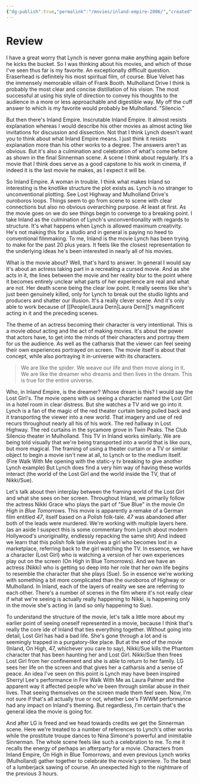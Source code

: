 ```yaml
---
{"dg-publish":true,"permalink":"/movies/inland-empire-2006/","created":"2024-01-11","updated":"2024-01-31"}
---
```



# Review

I have a great worry that Lynch is never gonna make anything again before he kicks the bucket. So I was thinking about his movies, and which of those I've seen thus far is my favorite. An exceptionally difficult question. Eraserhead is definitely his most spiritual film, of course. Blue Velvet has the immensely memorable villain of Frank Booth. Mulholland Drive I think is probably the most clear and concise distillation of his vision. The most successful at using his style of direction to convey his thoughts to the audience in a more or less approachable and digestible way. My off the cuff answer to which is my favorite would probably be Mulholland. "Silencio."

But then there's Inland Empire. Inscrutable Inland Empire. It almost resists explanation whereas I would describe his other movies as almost acting like invitations for discussion and dissection. Not that I think Lynch doesn't want you to think about what Inland Empire means. I just think it resists explanation more than his other works to a degree. The answers aren't as obvious. But it's also a culmination and celebration of what's come before as shown in the final Sinnerman scene. A scene I think about regularly. It's a movie that I think does serve as a good capstone to his work in cinema, if indeed it is the last movie he makes, as I expect it will be.

So Inland Empire. A woman in trouble. I think what makes Inland so interesting is the knotlike structure the plot exists as. Lynch is no stranger to unconventional plotting. See Lost Highway and Mulholland Drive's ouroboros loops. Things seem to go from scene to scene with clear connections but also no obvious overarching purpose. At least at first. As the movie goes on we do see things begin to converge to a breaking point. I take Inland as the culmination of Lynch's unconventionality with regards to structure. It's what happens when Lynch is allowed maximum creativity. He's not making this for a studio and in general is paying no heed to conventional filmmaking. To me, Inland is the movie Lynch has been trying to make for the past 20 plus years. It feels like the closest representation to the underlying ideas he's been interested in nearly all of his movies.

What is the movie about? Well, that's hard to answer. In general I would say it's about an actress taking part in a recreating a cursed movie. And as she acts in it, the lines between the movie and her reality blur to the point where it becomes entirely unclear what parts of her experience are real and what are not. Her death scene being the clear low point. It really seems like she's just been genuinely killed, only for Lynch to break out the studio lights and producers and shatter our illusion. It's a really clever scene. And it's only able to work because of [[People/Laura Dern\|Laura Dern]]'s magnificent acting in it and the preceding scenes.

The theme of an actress becoming their character is very intentional. This is a movie *about* acting and the act of making movies. It's about the power that actors have, to get into the minds of their characters and portray them for us the audience. As well as the catharsis that the viewer can feel seeing their own experiences portrayed on screen. The movie itself is about that concept, while also portraying it in-universe with its characters.

> We are like the spider. We weave our life and then move along in it. We are like the dreamer who dreams and then lives in the dream. This is true for the entire universe.

Who, in Inland Empire, is the dreamer? Whose dream is this? I would say the Lost Girl's. The movie opens with us seeing a character named the Lost Girl in a hotel room in clear distress. But she watches a TV and we go into it. Lynch is a fan of the magic of the red theater curtain being pulled back and it transporting the viewer into a new world. That imagery and use of red recurs throughout nearly all his of his work. The red hallway in Lost Highway. The red curtains in the sycamore grove in Twin Peaks. The Club Silencio theater in Mulholland. This TV in Inland works similarly. We are being told visually that we're being transported into a world that is like ours, but more magical. The framing of using a theater curtain or a TV or similar object to begin a movie isn't new at all, to Lynch or to the medium itself. (Fire Walk With Me opening with the static-y tv breaking to give another Lynch example) But Lynch does find a very him way of having these worlds interact (the world of the Lost Girl and the world inside the TV, that of Nikki/Sue).

Let's talk about then interplay between the framing world of the Lost Girl and what she sees on her screen. Throughout Inland, we primarily follow the actress Nikki Grace who plays the part of "Sue Blue" in the movie *On High in Blue Tomorrows*. This movie is apparently a remake of a German film entitled *47*, itself based on a Polish folk-tale. *47* was abandoned after both of the leads were murdered. We're working with multiple layers here. (as an aside I suspect this is some commentary from Lynch about modern Hollywood's unoriginality, endlessly repacking the same shit) And indeed we learn that this polish folk tale involves a girl who becomes lost in a marketplace, referring back to the girl watching the TV. In essence, we have a character (Lost Girl) who is watching a version of her own experiences play out on the screen (On High in Blue Tomorrows). And we have an actress (Nikki) who is getting so deep into her role that her own life begins to resemble the character that she plays (Sue). So in essence we're working with something a bit more complicated than the ouroboros of Highway or Mulholland. In Inland, each of the layers of reality we see are referring to each other. There's a number of scenes in the film where it's not really clear if what we're seeing is actually really happening to Nikki, is happening only in the movie she's acting in (and so only happening to Sue).

To understand the structure of the movie, let's talk a little more about my earlier point of seeing oneself represented in a movie, because I think that's really the core ide of Inland that ties everything together. Without going into detail, Lost Girl has had a bad life. She's gone through a lot and is seemingly trapped in a purgatory-like place. But at the end of the movie (Inland, On High, 47, whichever you care to say), Nikki/Sue kills the Phantom character that has been haunting her and Lost Girl. Nikki/Sue then frees Lost Girl from her confinement and she is able to return to her family. LG sees her life on the screen and that gives her a catharsis and a sense of peace. An idea I've seen on this point is Lynch may have been inspired Sherryl Lee's performance in Fire Walk With Me as Laura Palmer and the apparent way it affected people who've been through similar abuse in their lives. That seeing themselves on the screen made them feel seen. Now, I'm not sure if that's all actually true or not, whether Lee's FWWM performance had any impact on Inland's theming. But regardless, I'm certain that's the general idea the movie is going for.

And after LG is freed and we head towards credits we get the Sinnerman scene. Here we're treated to a number of references to Lynch's other works while the prostitute troupe dances to Nina Simone's powerful and inimitable Sinnerman. The whole scene feels like such a celebration to me. To me it recalls the energy of perhaps an afterparty for a movie. Characters from Inland Empire, On High in Blue Tomorrows, and even previous Lynch works (Mulholland) gather together to celebrate the movie's premiere. To the beat of a lumberjack sawing of course. An unexpected high to the nightmare of the previous 3 hours.
